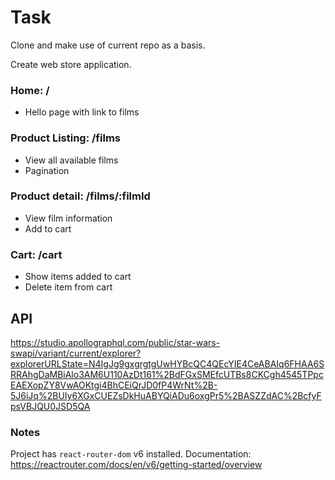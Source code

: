 # Task

Clone and make use of current repo as a basis.

Create web store application.

### Home: /
- Hello page with link to films

### Product Listing: /films
- View all available films
- Pagination

### Product detail: /films/:filmId
- View film information
- Add to cart

### Cart: /cart
- Show items added to cart
- Delete item from cart

## API
https://studio.apollographql.com/public/star-wars-swapi/variant/current/explorer?explorerURLState=N4IgJg9gxgrgtgUwHYBcQC4QEcYIE4CeABAIq6FHAA6SRRAhgDaMBiAlo3AM6U110AzDt161%2BdFGxSMEfcUTBs8CKCgh4545TPpcEAEXopZY8VwAOKtgi4BhCEiQrJD0fP4WrNt%2B-5J6iJq%2BUIy6XGxCUEZsDkHuABYQiADu6oxgPr5%2BASZZdAC%2BcfyFpsVBJQU0JSD5QA


### Notes
Project has `react-router-dom` v6 installed. Documentation:
https://reactrouter.com/docs/en/v6/getting-started/overview

